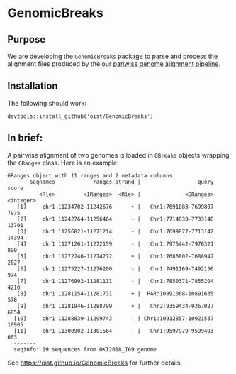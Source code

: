 GenomicBreaks
=============

Purpose
-------

We are developing the `GenomicBreaks` package to parse and process the
alignment files produced by the our
[pariwise genome alignment pipeline](https://github.com/oist/plessy_pairwiseGenomeComparison).

Installation
------------

The following should work:

```
devtools::install_github('oist/GenomicBreaks')
```

In brief:
---------

A pairwise alignment of two genomes is loaded in `GBreaks` objects wrapping
the `GRanges` class.  Here is an example:

```
GRanges object with 11 ranges and 2 metadata columns:
       seqnames            ranges strand |                  query     score
          <Rle>         <IRanges>  <Rle> |              <GRanges> <integer>
   [1]     chr1 11234702-11242676      + |   Chr1:7691083-7699807      7975
   [2]     chr1 11242764-11256464      - |   Chr1:7714830-7733148     13701
   [3]     chr1 11256821-11271214      - |   Chr1:7699877-7713142     14394
   [4]     chr1 11271261-11272159      - |   Chr1:7975442-7976321       899
   [5]     chr1 11272246-11274272      + |   Chr1:7686802-7688942      2027
   [6]     chr1 11275227-11276200      - |   Chr1:7491169-7492136       974
   [7]     chr1 11276902-11281111      - |   Chr1:7850371-7855204      4210
   [8]     chr1 11281154-11281731      + |  PAR:10891068-10891635       578
   [9]     chr1 11281946-11288799      + |   Chr2:9359434-9367027      6854
  [10]     chr1 11288839-11299743      - | Chr1:10912857-10921537     10905
  [11]     chr1 11300902-11301564      - |   Chr1:9597979-9599493       663
  -------
  seqinfo: 19 sequences from OKI2018_I69 genome
```

See <https://oist.github.io/GenomicBreaks> for further details.
